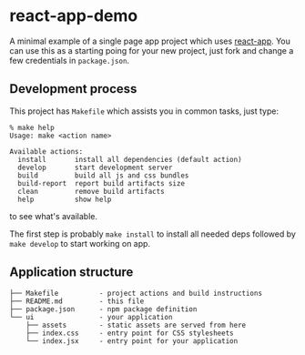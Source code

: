 # react-app-demo

A minimal example of a single page app project which uses [react-app][]. You can
use this as a starting poing for your new project, just fork and change a few
credentials in `package.json`.

## Development process

This project has `Makefile` which assists you in common tasks, just type:

    % make help
    Usage: make <action name>

    Available actions:
      install     	install all dependencies (default action)
      develop     	start development server
      build       	build all js and css bundles
      build-report	report build artifacts size
      clean       	remove build artifacts
      help        	show help

to see what's available.

The first step is probably `make install` to install all needed deps followed by
`make develop` to start working on app.

## Application structure

    ├── Makefile          - project actions and build instructions
    ├── README.md         - this file
    ├── package.json      - npm package definition
    └── ui                - your application
        ├── assets        - static assets are served from here
        ├── index.css     - entry point for CSS stylesheets
        └── index.jsx     - entry point for your application

[react-app]: https://github.com/andreypopp/react-app
